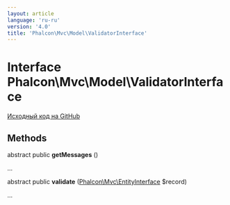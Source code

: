 ```yaml
---
layout: article
language: 'ru-ru'
version: '4.0'
title: 'Phalcon\Mvc\Model\ValidatorInterface'
---
```


# Interface **Phalcon\Mvc\Model\ValidatorInterface**

<a href="https://github.com/phalcon/cphalcon/tree/v4.0.0/phalcon/mvc/model/validatorinterface.zep" class="btn btn-default btn-sm">Исходный код на GitHub</a>

## Methods

abstract public **getMessages** ()

...

abstract public **validate** ([Phalcon\Mvc\EntityInterface](api/Phalcon_Mvc_EntityInterface) $record)

...
